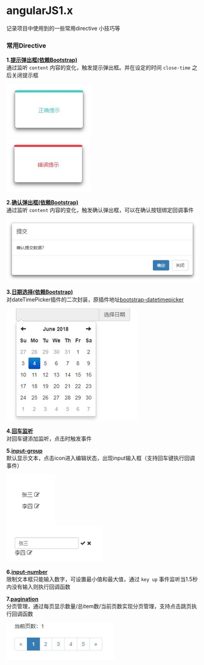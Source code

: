 # angularJS1.x
记录项目中使用到的一些常用directive 小技巧等

### 常用Directive
**1.[提示弹出框(依赖Bootstrap)](demo/directive/alert-modal.html)**  
通过监听 `content` 内容的变化，触发提示弹出框。并在设定的时间 `close-time` 之后关闭提示框

![alert-modal-success](directive/alert-modal/img/alert-modal-sucess.jpg)  
![alert-modal-error](directive/alert-modal/img/alert-modal-error.jpg)

**2.[确认弹出框(依赖Bootstrap)](demo/directive/confirm-modal.html)**  
通过监听 `content` 内容的变化，触发确认弹出框，可以在确认按钮绑定回调事件  

![confirm-modal](directive/confirm-modal/img/confirm-modal.jpg)

**3.[日期选择(依赖Bootstrap)](demo/directive/date-time-picker.html)**  
对dateTimePicker插件的二次封装，原插件地址[bootstrap-datetimepicker](http://www.bootcss.com/p/bootstrap-datetimepicker/)  
  
![dateTimePicker](directive/date-time-picker/img/date-time-picker.jpg)

**4.[回车监听](demo/directive/enter-click.html)**  
对回车键添加监听，点击时触发事件  
  
**5.[input-group](demo/directive/input-group.html)**  
默认显示文本，点击icon进入编辑状态，出现input输入框（支持回车键执行回调事件）  
  
![input-group](directive/input-group/img/input-group.png)  
![input-group-edit](directive/input-group/img/input-group-edit.png)  

**6.[input-number](demo/directive/input-number.html)**  
限制文本框只能输入数字，可设置最小值和最大值，通过 `key up` 事件监听当1.5秒内没有输入则执行回调函数
  
**7.[pagination](demo/directive/pagination.html)**  
分页管理，通过每页显示数量/总item数/当前页数实现分页管理，支持点击跳页执行回调函数

![pagination](directive/pagination/img/pagination.jpg)  
